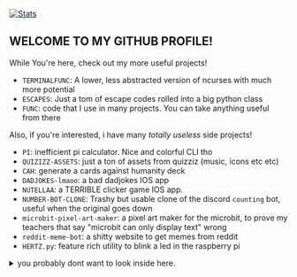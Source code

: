 [![Stats](https://github-readme-stats.vercel.app/api?username=lomnom&show_icons=true&theme=tokyonight&border_radius=10)](https://github.com/anuraghazra/github-readme-stats)
## WELCOME TO MY GITHUB PROFILE!
While You're here, check out my more useful projects!  
  - `TERMINALFUNC`: A lower, less abstracted version of ncurses with much more potential
  - `ESCAPES`: Just a tom of escape codes rolled into a big python class
  - `FUNC`: code that I use in many projects. You can take anything useful from there  

Also, if you're interested, i have many *totally useless* side projects!
  - `PI`: inefficient pi calculator. Nice and colorful CLI tho
  - `QUIZIZZ-ASSETS`: just a ton of assets from quizziz (music, icons etc etc)
  - `CAH`: generate a cards against humanity deck
  - `DADJOKES-lmaoo`: a bad dadjokes IOS app
  - `NUTELLAA`: a TERRIBLE clicker game IOS app.
  - `NUMBER-BOT-CLONE`: Trashy but usable clone of the discord `counting` bot, useful when the original goes down
  - `microbit-pixel-art-maker`: a pixel art maker for the microbit, to prove my teachers that say "microbit can only display text" wrong
  - `reddit-meme-bot`: a shitty website to get memes from reddit
  - `HERTZ.py`: feature rich utility to blink a led in the raspberry pi
<details>
	<summary>you probably dont want to look inside here.</summary>
	- `Hentai`: (why did i make this) a python script to download doijins from nhentai as a pdf, useful for well, you know.
</details>
